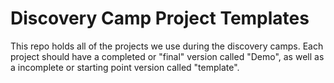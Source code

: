 
# Discovery Camp Project Templates

This repo holds all of the projects we use during the discovery camps. Each project should have a completed or "final" version called "Demo", as well as a incomplete or starting point version called "template".
